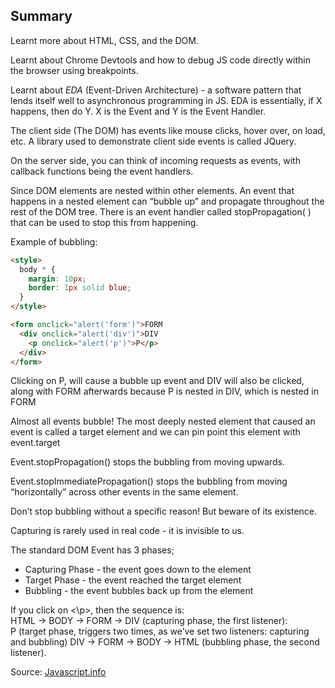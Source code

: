 ## Summary

Learnt more about HTML, CSS, and the DOM.

Learnt about Chrome Devtools and how to debug JS code directly within the browser using breakpoints.

Learnt about _EDA_ (Event-Driven Architecture) - a software pattern that lends itself well to asynchronous programming in JS. EDA is essentially, if X happens, then do Y. X is the Event and Y is the Event Handler.
 
The client side (The DOM) has events like mouse clicks, hover over, on load, etc. A library used to demonstrate client side events is called JQuery.

On the server side, you can think of incoming requests as events, with callback functions being the event handlers.

Since DOM elements are nested within other elements. An event that happens in a nested element can “bubble up” and propagate throughout the rest of the DOM tree. There is an event handler called stopPropagation( ) that can be used to stop this from happening.

Example of bubbling:
```html
<style>
  body * {
    margin: 10px;
    border: 1px solid blue;
  }
</style>

<form onclick="alert('form')">FORM
  <div onclick="alert('div')">DIV
    <p onclick="alert('p')">P</p>
  </div>
</form>
```


Clicking on P, will cause a bubble up event and DIV will also be clicked, along with FORM afterwards because P is nested in DIV, which is nested in FORM

Almost all events bubble! The most deeply nested element that caused an event is called a target element and we can pin point this element with event.target

Event.stopPropagation() stops the bubbling from moving upwards.

Event.stopImmediatePropagation() stops the bubbling from moving “horizontally” across other events in the same element.

Don’t stop bubbling without a specific reason! But beware of its existence.

Capturing is rarely used in real code - it is invisible to us.

The standard DOM Event has 3 phases;

* Capturing Phase - the event goes down to the element
* Target Phase - the event reached the target element
* Bubbling  - the event bubbles back up from the element

If you click on <\p>, then the sequence is:
HTML → BODY → FORM → DIV (capturing phase, the first listener):
P (target phase, triggers two times, as we’ve set two listeners: capturing and bubbling)
DIV → FORM → BODY → HTML (bubbling phase, the second listener).

Source: [Javascript.info](https://javascript.info/bubbling-and-capturing)